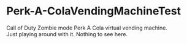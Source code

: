 # Perk-A-ColaVendingMachineTest
Call of Duty Zombie mode Perk A Cola virtual vending machine.  
Just playing around with it.  Nothing to see here.
